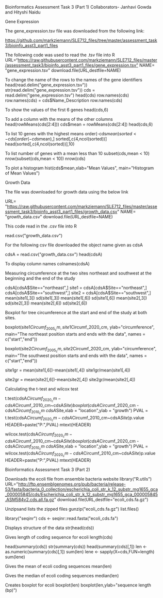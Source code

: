 
Bioinformatics Assessment Task 3 (Part 1)
Collaborators- Janhavi Gowda and Hityshi Naidu


Gene Expression


The gene_expression.tsv file was downloaded from the following link: 

https://github.com/markziemann/SLE712_files/tree/master/assessment_task3/bioinfo_asst3_part1_files 

The following code was used to read the .tsv file into R
URL=“https://raw.githubusercontent.com/markziemann/SLE712_files/master/assessment_task3/bioinfo_asst3_part1_files/gene_expression.tsv”
NAME= "gene_expression.tsv"
download.file(URL,destfile=NAME)

To change the name of the rows to the names of the gene identifiers
head(read.delim("gene_expression.tsv"))  
str(read.delim("gene_expression.tsv"))
cds = read.delim("gene_expression.tsv")
head(cds)
row.names(cds)
row.names(cds) = cds$Name_Description
row.names(cds)

To show the values of the first 6 genes
head(cds,6)

To add a column with the means of the other columns 
head(rowMeans(cds[2:4])) 
cds$mean = rowMeans(cds[2:4])
head(cds,6)

To list 10 genes with the highest means 
order(-cds$mean)
sorted <- cds[order(-cds$mean),]
sorted[,c(4,ncol(sorted))]
head(sorted[,c(4,ncol(sorted))],10)

To list number of genes with a mean less than 10 
subset(cds,mean < 10)
nrow(subset(cds,mean < 10))
nrow(cds)

To plot a histogram 
hist(cds$mean,xlab="Mean Values", main="Histogram of Mean Values")



Growth Data

The file was downloaded for growth data using the below link

URL= "https://raw.githubusercontent.com/markziemann/SLE712_files/master/assessment_task3/bioinfo_asst3_part1_files/growth_data.csv"
NAME= "growth_data.csv"
download.file(URL,destfile=NAME)

This code read in the .csv file into R

read.csv("growth_data.csv")


For the following csv file downloaded the object name given as cdsA

cdsA = read.csv("growth_data.csv")
head(cdsA)

To display column names
colnames(cdsA)



Measuring circumference at the two sites northeast and southwest at the beginning and the end of the study

cdsA[cdsA$Site=="northeast",]
site1 = cdsA[cdsA$Site=="northeast",]
cdsA[cdsA$Site=="southwest",]
site2 = cdsA[cdsA$Site=="southwest",]
mean(site1[,3])
sd(site1[,3])
mean(site1[,6])
sd(site1[,6])
mean(site2[,3])
sd(site2[,3])
mean(site2[,6])
sd(site2[,6])




Boxplot for tree circumference at the start and end of the study at both sites.


boxplot(site1$Circumf_2005_cm, site1$Circumf_2020_cm,
        ylab="circumference",
        main="The northeast position starts and ends with the data",
        names = c("start","end"))

boxplot(site2$Circumf_2005_cm, site2$Circumf_2020_cm,
        ylab="circumference",
        main="The southwest position starts and ends with the data",
        names = c("start","end"))



site1gr = mean(site1[,6])-mean(site1[,4])
site1gr/mean(site1[,4])


site2gr = mean(site2[,6])-mean(site2[,4])
site2gr/mean(site2[,4])



Calculating the t-test and wilcox test

t.test(cdsA$Circumf_2020_cm - cdsA$Circumf_2010_cm~cdsA$Site)
boxplot(cdsA$Circumf_2020_cm - cdsA$Circumf_2010_cm~cdsA$Site,xlab = "location",ylab = "growth")
PVAL = t.test(cdsA$Circumf_2020_cm - cdsA$Circumf_2010_cm~cdsA$Site)$p.value
HEADER=paste("P:",PVAL)
mtext(HEADER)

wilcox.test(cdsA$Circumf_2020_cm - cdsA$Circumf_2010_cm~cdsA$Site)
boxplot(cdsA$Circumf_2020_cm - cdsA$Circumf_2010_cm~cdsA$Site,xlab = "location",ylab = "growth")
PVAL = wilcox.test(cdsA$Circumf_2020_cm - cdsA$Circumf_2010_cm~cdsA$Site)$p.value
HEADER=paste("P:",PVAL)
mtext(HEADER)







Bioinformatics Assessment Task 3 (Part 2)

Downloads the ecoli file from ensemble bacteria website
library("R.utils")
URL="http://ftp.ensemblgenomes.org/pub/bacteria/release-53/fasta/bacteria_0_collection/escherichia_coli_str_k_12_substr_mg1655_gca_000005845/cds/Escherichia_coli_str_k_12_substr_mg1655_gca_000005845.ASM584v2.cds.all.fa.gz"
download.file(URL,destfile="ecoli_cds.fa.gz")

Unzipsand lists the zipped files
gunzip("ecoli_cds.fa.gz")
list.files()

library("seqinr")
cds <- seqinr::read.fasta("ecoli_cds.fa")

Displays structure of the data
str(head(cds))

Gives length of coding sequence for ecoli
length(cds)

head(summary(cds))
str(summary(cds))
head(summary(cds)[,1])
len <- as.numeric(summary(cds)[,1])
sum(len)
lene <- sapply(X=cds,FUN=length)
sum(lene) 

Gives the mean of ecoli coding sequences
mean(len)

Gives the median of ecoli coding sequences
median(len)

Creates boxplot for ecoli
boxplot(len)
boxplot(len,ylab="sequence length (bp)")





